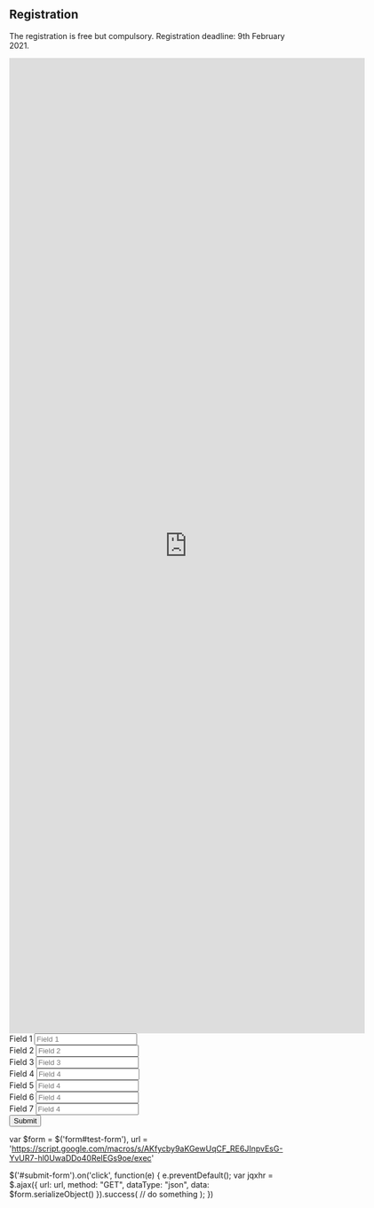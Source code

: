 ## Registration

The registration is free but compulsory. Registration deadline: 9th February 2021.


<iframe src="https://docs.google.com/forms/d/e/1FAIpQLScDync9SFiZ8QTe_HtMi8P47mYH2len4Xcepf-unQVGwt0aPA/viewform?embedded=true" width="640" height="1757" frameborder="0" marginheight="0" marginwidth="0">Carregando…</iframe>


<form id="test-form">
  
  <div>
    <label>Field 1</label>
    <input type="text" name="name" placeholder="Field 1"/>
  </div>

  <div>
    <label>Field 2</label>
    <input type="text" name="email" placeholder="Field 2"/>
  </div>
  
  <div>
    <label>Field 3</label>
    <input type="text" name="affiliation" placeholder="Field 3"/>
  </div>
  
  <div>
    <label>Field 4</label>
    <input type="text" name="contribution" placeholder="Field 4"/>
  </div>

  <div>
    <label>Field 5</label>
    <input type="text" name="abstract" placeholder="Field 4"/>
  </div>

  <div>
    <label>Field 6</label>
    <input type="text" name="workshop" placeholder="Field 4"/>
  </div>

  <div>
    <label>Field 7</label>
    <input type="text" name="letter" placeholder="Field 4"/>
  </div>

  <div>
    <button type="submit"id="submit-form">Submit</button>
  </div>

</form>


var $form = $('form#test-form'),
    url = 'https://script.google.com/macros/s/AKfycby9aKGewUqCF_RE6JInpvEsG-YvUR7-hl0UwaDDo40RelEGs9oe/exec'

$('#submit-form').on('click', function(e) {
  e.preventDefault();
  var jqxhr = $.ajax({
    url: url,
    method: "GET",
    dataType: "json",
    data: $form.serializeObject()
  }).success(
    // do something
  );
})